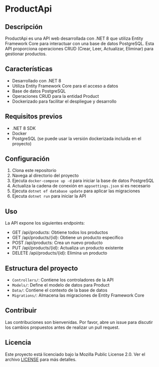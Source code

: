 # ProductApi

## Descripción
ProductApi es una API web desarrollada con .NET 8 que utiliza Entity Framework Core para interactuar con una base de datos PostgreSQL. Esta API proporciona operaciones CRUD (Crear, Leer, Actualizar, Eliminar) para gestionar productos.

## Características
- Desarrollado con .NET 8
- Utiliza Entity Framework Core para el acceso a datos
- Base de datos PostgreSQL
- Operaciones CRUD para la entidad Product
- Dockerizado para facilitar el despliegue y desarrollo

## Requisitos previos
- .NET 8 SDK
- Docker
- PostgreSQL (se puede usar la versión dockerizada incluida en el proyecto)

## Configuración
1. Clona este repositorio
2. Navega al directorio del proyecto
3. Ejecuta `docker-compose up -d` para iniciar la base de datos PostgreSQL
4. Actualiza la cadena de conexión en `appsettings.json` si es necesario
5. Ejecuta `dotnet ef database update` para aplicar las migraciones
6. Ejecuta `dotnet run` para iniciar la API

## Uso
La API expone los siguientes endpoints:

- GET /api/products: Obtiene todos los productos
- GET /api/products/{id}: Obtiene un producto específico
- POST /api/products: Crea un nuevo producto
- PUT /api/products/{id}: Actualiza un producto existente
- DELETE /api/products/{id}: Elimina un producto

## Estructura del proyecto
- `Controllers/`: Contiene los controladores de la API
- `Models/`: Define el modelo de datos para Product
- `Data/`: Contiene el contexto de la base de datos
- `Migrations/`: Almacena las migraciones de Entity Framework Core

## Contribuir
Las contribuciones son bienvenidas. Por favor, abre un issue para discutir los cambios propuestos antes de realizar un pull request.

## Licencia
Este proyecto está licenciado bajo la Mozilla Public License 2.0. Ver el archivo [LICENSE](LICENSE) para más detalles.